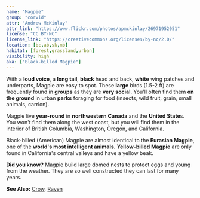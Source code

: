 ```yaml
---
name: "Magpie"
group: "corvid"
attr: "Andrew McKinlay"
attr_link: "https://www.flickr.com/photos/apmckinlay/26971952051"
license: "CC BY-NC"
license_link: "https://creativecommons.org/licenses/by-nc/2.0/"
location: [bc,ab,sk,mb]
habitat: [forest,grassland,urban]
visibility: high
aka: ["Black-billed Magpie"]
---
```

With a **loud voice**, a **long tail**, **black** head and back, **white** wing patches and underparts, Magpie are easy to spot. These **large** birds (1.5-2 ft) are frequently found in **groups** as they are **very social**. You'll often find them **on the ground** in urban **parks** foraging for food (insects, wild fruit, grain, small animals, carrion).

Magpie live **year-round** in **northwestern Canada** and the **United State**s. You won't find them along the west coast, but you will find them in the interior of British Columbia, Washington, Oregon, and California.

Black-billed (American) Magpie are almost identical to the **Eurasian Magpie**, one of the **world's most intelligent animals**. **Yellow-billed Magpie** are only found in California's central valleys and have a yellow beak.

**Did you know?** Magpie build large domed nests to protect eggs and young from the weather. They are so well constructed they can last for many years.

<!-- generated, do not edit -->
**See Also:**
[Crow](/birds/crow),
[Raven](/birds/raven)
